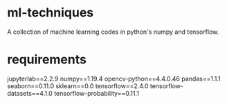 # ml-techniques
A collection of machine learning codes in python's numpy and tensorflow.

# requirements
jupyterlab==2.2.9
numpy==1.19.4
opencv-python==4.4.0.46
pandas==1.1.1
seaborn==0.11.0
sklearn==0.0
tensorflow==2.4.0
tensorflow-datasets==4.1.0
tensorflow-probability==0.11.1

